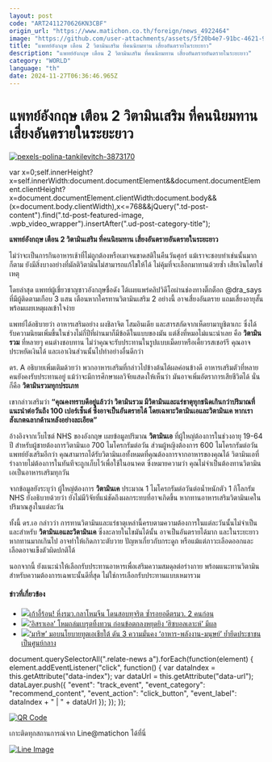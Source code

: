 ```yaml
---
layout: post
code: "ART2411270626KN3CBF"
origin_url: "https://www.matichon.co.th/foreign/news_4922464"
image: "https://github.com/user-attachments/assets/5f20b4e7-91bc-4621-98a6-7795fb8f2178"
title: "แพทย์อังกฤษ เตือน 2 วิตามินเสริม ที่คนนิยมทาน เสี่ยงอันตรายในระยะยาว"
description: "แพทย์อังกฤษ เตือน 2 วิตามินเสริม ที่คนนิยมทาน เสี่ยงอันตรายอันตรายในระยะยาว"
category: "WORLD"
language: "th"
date: 2024-11-27T06:36:46.965Z
---
```


# แพทย์อังกฤษ เตือน 2 วิตามินเสริม ที่คนนิยมทาน เสี่ยงอันตรายในระยะยาว

[![](https://www.matichon.co.th/wp-content/uploads/2024/11/pexels-polina-tankilevitch-3873170-728x485.jpg "pexels-polina-tankilevitch-3873170")](https://www.matichon.co.th/wp-content/uploads/2024/11/pexels-polina-tankilevitch-3873170-scaled.jpg)

var x=0;self.innerHeight?x=self.innerWidth:document.documentElement&&document.documentElement.clientHeight?x=document.documentElement.clientWidth:document.body&&(x=document.body.clientWidth),x<=768&&jQuery(".td-post-content").find(".td-post-featured-image, .wpb\_video\_wrapper").insertAfter(".ud-post-category-title");

**แพทย์อังกฤษ เตือน 2 วิตามินเสริม ที่คนนิยมทาน เสี่ยงอันตรายอันตรายในระยะยาว**

ไม่ว่าจะเป็นการกินอาหารเช้าที่ไม่ถูกต้องหรือเมาจนขาดสติในคืนวันศุกร์ แม้เราจะชอบทำเช่นนั้นมากก็ตาม ยังมีสิ่งบางอย่างที่มัลติวิตามินไม่สามารถแก้ไขให้ได้ ไม่คุ้มที่จะเลือกมาทานด้วยซ้ำ เสียเงินโดยใช่เหตุ

โดยล่าสุด แพทย์ผู้เชี่ยวชาญชาวอังกฤษชื่อดัง ได้เผยแพร่คลิปวิดีโอผ่านช่องทางติ๊กต็อก @dra\_says ที่มีผู้ติดตามเกือบ 3 แสน เตือนหากใครทานวิตามินเสริม 2 อย่างนี้ อาจเสี่ยงอันตราย แถมเสี่ยงอายุสั้น พร้อมเผยเหตุผลเข้าใจง่าย

แพทย์ได้อธิบายว่า อาหารเสริมอย่าง ผงชิลาจิต โสมอินเดีย และสารสกัดจากเห็ดยามาบูชิตาเกะ ซึ่งได้รับความนิยมเพิ่มขึ้นในช่วงไม่กี่ปีที่ผ่านมาก็มีข้อดีในแบบของมัน แต่สิ่งที่หมอไม่แนะนำเลย คือ **วิตามินรวม** ที่หลายๆ คนต่างชอบทาน ไม่ว่าคุณจะรับประทานในรูปแบบเม็ดยาหรือเคี้ยวรสเชอร์รี คุณอาจประหยัดเงินได้ และเอาเงินส่วนนั้นไปทำอย่างอื่นดีกว่า

ดร. A อธิบายเพิ่มเติมด้วยว่า พวกอาหารเสริมที่กล่าวไปข้างต้นได้ผลค่อนข้างดี อาหารเสริมตัวที่หลายคนยังคงรับประทานอยู่ แม้ว่าจะมีการศึกษาผลวิจัยแสดงให้เห็นว่า มันอาจเพิ่มอัตราการเสียชีวิตได้ นั่นก็คือ **วิตามินรวมทุกประเภท**

เขากล่าวเสริมว่า **“คุณคงทราบดีอยู่แล้วว่า วิตามินรวม มีวิตามินและแร่ธาตุทุกชนิดเกินกว่าปริมาณที่แนะนำต่อวันถึง 100 เปอร์เซ็นต์ ซึ่งอาจเป็นอันตรายได้ โดยเฉพาะวิตามินเอและวิตามินเค หากเราสังเกตฉลากด้านหลังอย่างละเอียด”**

อ้างอิงจากเว็บไซต์ NHS ของอังกฤษ เผยข้อมูลปริมาณ **วิตามินเอ** ที่ผู้ใหญ่ต้องการในช่วงอายุ 19-64 ปี สำหรับผู้ชายต้องการวิตามินเอ 700 ไมโครกรัมต่อวัน ส่วนผู้หญิงต้องการ 600 ไมโครกรัมต่อวัน  
แพทย์ยังเสริมอีกว่า คุณสามารถได้รับวิตามินเอทั้งหมดที่คุณต้องการจากอาหารของคุณได้ วิตามินเอที่ร่างกายไม่ต้องการในทันทีจะถูกเก็บไว้เพื่อใช้ในอนาคต ซึ่งหมายความว่า คุณไม่จำเป็นต้องทานวิตามินเอเป็นอาหารเสริมทุกวัน

จากข้อมูลยังระบุว่า ผู้ใหญ่ต้องการ **วิตามินเค** ประมาณ 1 ไมโครกรัมต่อวันต่อน้ำหนักตัว 1 กิโลกรัม NHS ยังอธิบายด้วยว่า ยังไม่มีวิจัยที่แน่ชัดถึงผลกระทบที่อาจเกิดขึ้น หากทานอาหารเสริมวิตามินเคในปริมาณสูงในแต่ละวัน

ทั้งนี้ ดร.เอ กล่าวว่า การทานวิตามินและแร่ธาตุเหล่านี้ครบตามความต้องการในแต่ละวันนั้นไม่จำเป็น และสำหรับ **วิตามินเอและวิตามินเค** ซึ่งละลายในไขมันได้นั้น อาจเป็นอันตรายได้มาก และในระยะยาวหากทานมากเกินไป อาจทำให้เกิดภาวะตับวาย ปัญหาเกี่ยวกับกระดูก หรือแม้แต่ภาวะเลือดออกและเลือดอาจแข็งตัวผิดปกติได้

นอกจากนี้ ยังแนะนำให้เลือกรับประทานอาหารเพื่อเสริมความสมดุลต่อร่างกาย พร้อมแนะทานวิตามินสำหรับความต้องการเฉพาะนั้นดีที่สุด ไม่ใช่การเลือกรับประทานแบบเหมารวม

#### ข่าวที่เกี่ยวข้อง

*   [![](https://www.matichon.co.th/wp-content/uploads/2024/11/AFP__20241127__36NC9EU__v2__HighRes__CorrectionFilesChinaDefenceMilitary.jpg)เก้าอี้ร้อน! หึ่งรมว.กลาโหมจีน โดนสอบทุจริต ซ้ำรอยอดีตรมว. 2 คนก่อน](https://www.matichon.co.th/foreign/news_4922254)
*   [![](https://www.matichon.co.th/wp-content/uploads/2024/11/AP24331500418857-728.jpg)‘อิสราเอล’ โหมถล่มเบรุตทิ้งทวน ก่อนข้อตกลงหยุดยิง ‘ฮิซบอลเลาะห์’ มีผล](https://www.matichon.co.th/foreign/news_4922175)
*   [![](https://www.matichon.co.th/wp-content/uploads/2024/11/728-รายงาน-น.32-25-พ.ย.-2.jpg)‘มาริษ’ มอบนโยบายทูตเอเชียใต้ ดัน 3 ความมั่นคง ‘อาหาร-พลังงาน-มนุษย์’ ย้ำยึดประชาชนเป็นศูนย์กลาง](https://www.matichon.co.th/foreign/news_4920852)

document.querySelectorAll(".relate-news a").forEach(function(element) { element.addEventListener("click", function() { var dataIndex = this.getAttribute("data-index"); var dataUrl = this.getAttribute("data-url"); dataLayer.push({ "event": "track\_event", "event\_category": "recommend\_content", "event\_action": "click\_button", "event\_label": dataIndex + " | " + dataUrl }); }); });

[![QR Code](https://www.matichon.co.th/wp-content/uploads/2023/07/wob1371z.jpg)](https://lin.ee/ht0nDxX)

เกาะติดทุกสถานการณ์จาก Line@matichon ได้ที่นี่

[![Line Image](https://www.matichon.co.th/wp-content/uploads/2023/07/th.png)](https://lin.ee/ht0nDxX)